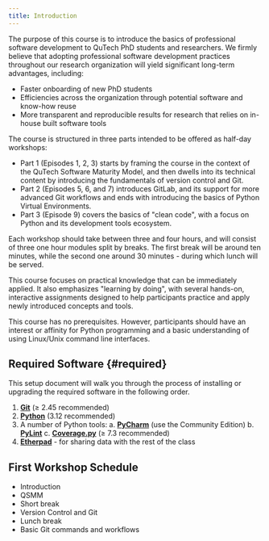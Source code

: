 ```yaml
---
title: Introduction
---
```


The purpose of this course is to introduce the basics of professional software development to 
QuTech PhD students and researchers. We firmly believe that adopting professional software development 
practices throughout our research organization will yield significant long-term advantages, including:

- Faster onboarding of new PhD students
- Efficiencies across the organization through potential software and know-how reuse
- More transparent and reproducible results for research that relies on in-house built software tools

The course is structured in three parts intended to be offered as half-day workshops:

- Part 1 (Episodes 1, 2, 3) starts by framing the course in the context of the QuTech Software Maturity Model, and then
dwells into its technical content by introducing the fundamentals of version control and Git.
- Part 2 (Episodes 5, 6, and 7) introduces GitLab, and its support for more advanced Git workflows and ends with
introducing the basics of Python Virtual Environments.
- Part 3 (Episode 9) covers the basics of "clean code", with a focus on Python and its development tools ecosystem. 

Each workshop should take between three and four hours, and will consist of three one hour modules split by 
breaks. The first break will be around ten minutes, while the second one around 30 minutes - during which lunch will 
be served.

This course focuses on practical knowledge that can be immediately applied. It also emphasizes "learning by doing", 
with several hands-on, interactive assignments designed to help participants practice and apply newly introduced 
concepts and tools.

This course has no prerequisites. However, participants should have an interest or affinity for Python programming 
and a basic understanding of using Linux/Unix command line interfaces.

## Required Software {#required}

This setup document will walk you through the process of installing or upgrading  the required software in the following order.

1. **[Git]** (&ge; 2.45 recommended)
2. **[Python]** (3.12 recommended)
3. A number of Python tools:
   a. **[PyCharm]** (use the Community Edition)
   b. **[PyLint]**
   c. **[Coverage.py]** (&ge; 7.3 recommended)
4. **[Etherpad]** - for sharing data with the rest of the class

## First Workshop Schedule

- Introduction
- QSMM
- Short break
- Version Control and Git
- Lunch break
- Basic Git commands and workflows




[Git]: https://git-scm.com/
[Python]: https://www.python.org/
[PyCharm]: https://www.jetbrains.com/pycharm/
[PyLint]: https://pypi.org/project/pylint/
[Coverage.py]: https://coverage.readthedocs.io/en/latest/
[Etherpad]: https://etherpad.wikimedia.org/




